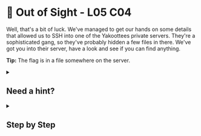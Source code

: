 # 🧿 Out of Sight - L05 C04

Well, that's a bit of luck. We've managed to get our hands on some details that allowed us to SSH into one of the Yakoottees private servers. They're a sophisticated gang, so they've probably hidden a few files in there. We've got you into their server, have a look and see if you can find anything.

**Tip:** The flag is in a file somewhere on the server.

<details><summary>

## Need a hint?</summary>

```txt
💡 Hint: There is a hidden directory on the server, try searching for `$ man ls` on
   Google to see how to view hidden directories.
```

</details>

<details><summary>

## Step by Step</summary>

- Run `ls -la` This will reveal hidden directories
- Run `cd .secret-files` This will change directories to the hidden one
- Run `ls` This will show the flag text file
- Run `cat flag.txt` This will read the text in the file and print the flag

![image of terminal](/assets/outofsight1.png)

</details>
